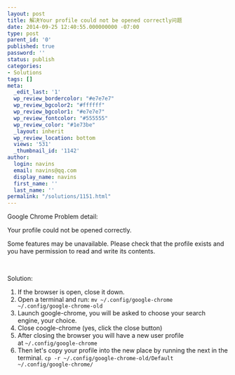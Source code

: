 ```yaml
---
layout: post
title: 解决Your profile could not be opened correctly问题
date: 2014-09-25 12:40:55.000000000 -07:00
type: post
parent_id: '0'
published: true
password: ''
status: publish
categories:
- Solutions
tags: []
meta:
  _edit_last: '1'
  wp_review_bordercolor: "#e7e7e7"
  wp_review_bgcolor2: "#ffffff"
  wp_review_bgcolor1: "#e7e7e7"
  wp_review_fontcolor: "#555555"
  wp_review_color: "#1e73be"
  _layout: inherit
  wp_review_location: bottom
  views: '531'
  _thumbnail_id: '1142'
author:
  login: navins
  email: navins@qq.com
  display_name: navins
  first_name: ''
  last_name: ''
permalink: "/solutions/1151.html"
---
```

Google Chrome Problem detail:

Your profile could not be opened correctly.

Some features may be unavailable. Please check that the profile exists and you have permission to read and write its contents.

&nbsp;

Solution:

1. If the browser is open, close it down.
2. Open a terminal and run:&nbsp;`mv ~/.config/google-chrome ~/.config/google-chrome-old`
3. Launch google-chrome, you will be asked to choose your search engine, your choice.
4. Close coogle-chrome (yes, click the close button)
5. After closing the browser you will have a new user profile at&nbsp;`~/.config/google-chrome`
6. Then let's copy your profile into the new place by running the next in the terminal.&nbsp;`cp -r ~/.config/google-chrome-old/Default ~/.config/google-chrome/`

&nbsp;

